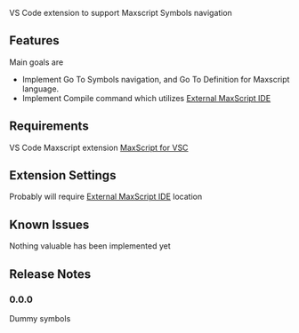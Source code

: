 VS Code extension to support Maxscript Symbols navigation

## Features

Main goals are

* Implement Go To Symbols navigation, and Go To Definition for Maxscript language. 
* Implement Compile command which utilizes [External MaxScript IDE](http://www.scriptspot.com/3ds-max/scripts/external-maxscript-ide)

## Requirements

VS Code Maxscript extension [MaxScript for VSC](https://marketplace.visualstudio.com/items?itemName=AndrewMcWhae.maxscript)

## Extension Settings

Probably will require [External MaxScript IDE](http://www.scriptspot.com/3ds-max/scripts/external-maxscript-ide) location

## Known Issues

Nothing valuable has been implemented yet

## Release Notes

### 0.0.0

Dummy symbols